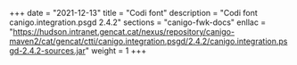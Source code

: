 +++
date        = "2021-12-13"
title       = "Codi font"
description = "Codi font canigo.integration.psgd 2.4.2"
sections    = "canigo-fwk-docs"
enllac		= "https://hudson.intranet.gencat.cat/nexus/repository/canigo-maven2/cat/gencat/ctti/canigo.integration.psgd/2.4.2/canigo.integration.psgd-2.4.2-sources.jar"
weight		= 1
+++
